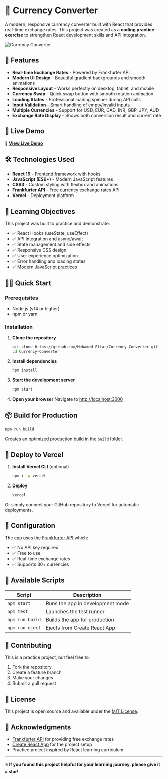 # 💱 Currency Converter

A modern, responsive currency converter built with React that provides real-time exchange rates. This project was created as a **coding practice exercise** to strengthen React development skills and API integration.

![Currency Converter](https://via.placeholder.com/800x400/667eea/white?text=Currency+Converter+Preview)

## 🌟 Features

- **Real-time Exchange Rates** - Powered by Frankfurter API
- **Modern UI Design** - Beautiful gradient backgrounds and smooth animations
- **Responsive Layout** - Works perfectly on desktop, tablet, and mobile
- **Currency Swap** - Quick swap button with smooth rotation animation
- **Loading States** - Professional loading spinner during API calls
- **Input Validation** - Smart handling of empty/invalid inputs
- **Multiple Currencies** - Support for USD, EUR, CAD, INR, GBP, JPY, AUD
- **Exchange Rate Display** - Shows both conversion result and current rate

## 🚀 Live Demo

**🔗 [View Live Demo](https://currency-converter-pi-green.vercel.app/)**

## 🛠️ Technologies Used

- **React 19** - Frontend framework with hooks
- **JavaScript (ES6+)** - Modern JavaScript features
- **CSS3** - Custom styling with flexbox and animations
- **Frankfurter API** - Free currency exchange rates API
- **Vercel** - Deployment platform

## 🎯 Learning Objectives

This project was built to practice and demonstrate:

- ✅ React Hooks (useState, useEffect)
- ✅ API Integration and async/await
- ✅ State management and side effects
- ✅ Responsive CSS design
- ✅ User experience optimization
- ✅ Error handling and loading states
- ✅ Modern JavaScript practices

## 🏃‍♂️ Quick Start

### Prerequisites

- Node.js (v14 or higher)
- npm or yarn

### Installation

1. **Clone the repository**

   ```bash
   git clone https://github.com/Mohamed-Elfar/Currency-Converter.git
   cd Currency-Converter
   ```

2. **Install dependencies**

   ```bash
   npm install
   ```

3. **Start the development server**

   ```bash
   npm start
   ```

4. **Open your browser**
   Navigate to [http://localhost:3000](http://localhost:3000)

## 📦 Build for Production

```bash
npm run build
```

Creates an optimized production build in the `build` folder.

## 🚀 Deploy to Vercel

1. **Install Vercel CLI** (optional)

   ```bash
   npm i -g vercel
   ```

2. **Deploy**
   ```bash
   vercel
   ```

Or simply connect your GitHub repository to Vercel for automatic deployments.

## 🔧 Configuration

The app uses the [Frankfurter API](https://frankfurter.app) which:

- ✅ No API key required
- ✅ Free to use
- ✅ Real-time exchange rates
- ✅ Supports 30+ currencies

## 📝 Available Scripts

| Script          | Description                      |
| --------------- | -------------------------------- |
| `npm start`     | Runs the app in development mode |
| `npm test`      | Launches the test runner         |
| `npm run build` | Builds the app for production    |
| `npm run eject` | Ejects from Create React App     |

## 🤝 Contributing

This is a practice project, but feel free to:

1. Fork the repository
2. Create a feature branch
3. Make your changes
4. Submit a pull request

## 📄 License

This project is open source and available under the [MIT License](LICENSE).

## 🙏 Acknowledgments

- [Frankfurter API](https://frankfurter.app) for providing free exchange rates
- [Create React App](https://create-react-app.dev) for the project setup
- Practice project inspired by React learning curriculum

---

**⭐ If you found this project helpful for your learning journey, please give it a star!**
